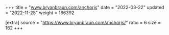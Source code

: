 +++
title = "www.bryanbraun.com/anchorjs"
date = "2022-03-22"
updated = "2022-11-28"
weight = 166392

[extra]
source = "https://www.bryanbraun.com/anchorjs/"
ratio = 6
size = 162
+++
